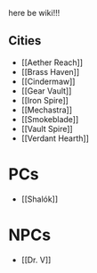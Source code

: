 here be wiki!!!

## Cities
- [[Aether Reach]]
- [[Brass Haven]]
- [[Cindermaw]]
- [[Gear Vault]]
- [[Iron Spire]]
- [[Mechastra]]
- [[Smokeblade]]
- [[Vault Spire]]
- [[Verdant Hearth]]
# PCs
- [[Shalók]]

# NPCs
- [[Dr. V]]
